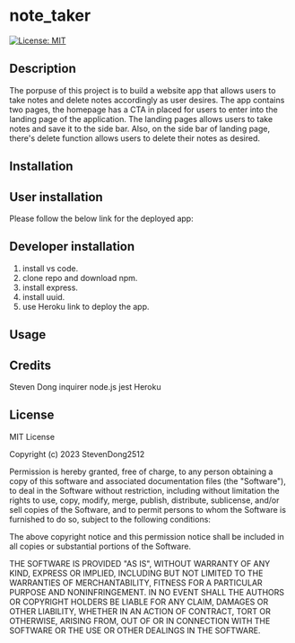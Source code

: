 # note_taker

[![License: MIT](https://img.shields.io/badge/License-MIT-yellow.svg)](https://opensource.org/licenses/MIT)

## Description

The porpuse of this project is to build a website app that allows users to take notes and delete notes accordingly as user desires. The app contains two pages, the homepage has a CTA in placed for users to enter into the landing page of the application. The landing pages allows users to take notes and save it to the side bar. Also, on the side bar of landing page, there's delete function allows users to delete their notes as desired. 
## Installation
## User installation
Please follow the below link for the deployed app: 

## Developer installation
1. install vs code.
2. clone repo and download npm. 
3. install express.
4. install uuid. 
5. use Heroku link to deploy the app. 


## Usage
<!-- 
![Questions from terminal](./assets/question.png)

![jest test passed](./assets/test.png)

![logo generated](./assets/logoPreview.png) -->


<!-- [Demo Video](https://drive.google.com/file/d/1Wbpmt4eAk0evLLQtvsxzjz9V5mHwHuYZ/view) -->

## Credits

Steven Dong
inquirer
node.js
jest 
Heroku

## License

MIT License

Copyright (c) 2023 StevenDong2512

Permission is hereby granted, free of charge, to any person obtaining a copy
of this software and associated documentation files (the "Software"), to deal
in the Software without restriction, including without limitation the rights
to use, copy, modify, merge, publish, distribute, sublicense, and/or sell
copies of the Software, and to permit persons to whom the Software is
furnished to do so, subject to the following conditions:

The above copyright notice and this permission notice shall be included in all
copies or substantial portions of the Software.

THE SOFTWARE IS PROVIDED "AS IS", WITHOUT WARRANTY OF ANY KIND, EXPRESS OR
IMPLIED, INCLUDING BUT NOT LIMITED TO THE WARRANTIES OF MERCHANTABILITY,
FITNESS FOR A PARTICULAR PURPOSE AND NONINFRINGEMENT. IN NO EVENT SHALL THE
AUTHORS OR COPYRIGHT HOLDERS BE LIABLE FOR ANY CLAIM, DAMAGES OR OTHER
LIABILITY, WHETHER IN AN ACTION OF CONTRACT, TORT OR OTHERWISE, ARISING FROM,
OUT OF OR IN CONNECTION WITH THE SOFTWARE OR THE USE OR OTHER DEALINGS IN THE
SOFTWARE.

